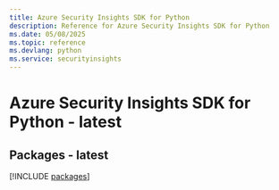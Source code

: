 ```yaml
---
title: Azure Security Insights SDK for Python
description: Reference for Azure Security Insights SDK for Python
ms.date: 05/08/2025
ms.topic: reference
ms.devlang: python
ms.service: securityinsights
---
```

# Azure Security Insights SDK for Python - latest
## Packages - latest
[!INCLUDE [packages](security-insights-index.md)]